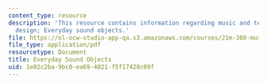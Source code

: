 ```yaml
---
content_type: resource
description: 'This resource contains information regarding music and technology: Sound
  design; Everyday sound objects.'
file: https://ol-ocw-studio-app-qa.s3.amazonaws.com/courses/21m-380-music-and-technology-sound-design-spring-2016/1e02c2ba9bc0ea694021f5f17428c09f_MIT21M_380S16_Lec03.pdf
file_type: application/pdf
resourcetype: Document
title: Everyday Sound Objects
uid: 1e02c2ba-9bc0-ea69-4021-f5f17428c09f
---
```

